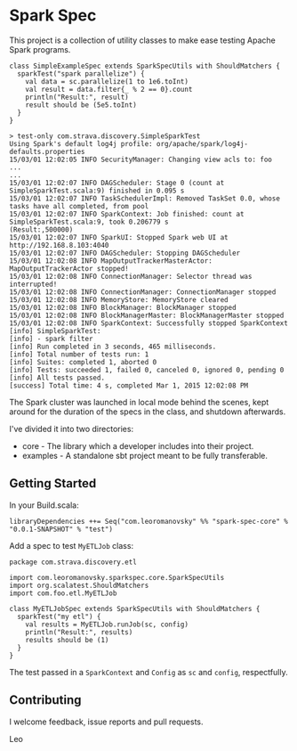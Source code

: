 # Spark Spec

This project is a collection of utility classes to make ease testing Apache Spark programs.

```
class SimpleExampleSpec extends SparkSpecUtils with ShouldMatchers {
  sparkTest("spark parallelize") {
    val data = sc.parallelize(1 to 1e6.toInt)
    val result = data.filter{_ % 2 == 0}.count
    println("Result:", result)
    result should be (5e5.toInt)
  }
}

> test-only com.strava.discovery.SimpleSparkTest
Using Spark's default log4j profile: org/apache/spark/log4j-defaults.properties
15/03/01 12:02:05 INFO SecurityManager: Changing view acls to: foo
...
...
15/03/01 12:02:07 INFO DAGScheduler: Stage 0 (count at SimpleSparkTest.scala:9) finished in 0.095 s
15/03/01 12:02:07 INFO TaskSchedulerImpl: Removed TaskSet 0.0, whose tasks have all completed, from pool
15/03/01 12:02:07 INFO SparkContext: Job finished: count at SimpleSparkTest.scala:9, took 0.206779 s
(Result:,500000)
15/03/01 12:02:07 INFO SparkUI: Stopped Spark web UI at http://192.168.8.103:4040
15/03/01 12:02:07 INFO DAGScheduler: Stopping DAGScheduler
15/03/01 12:02:08 INFO MapOutputTrackerMasterActor: MapOutputTrackerActor stopped!
15/03/01 12:02:08 INFO ConnectionManager: Selector thread was interrupted!
15/03/01 12:02:08 INFO ConnectionManager: ConnectionManager stopped
15/03/01 12:02:08 INFO MemoryStore: MemoryStore cleared
15/03/01 12:02:08 INFO BlockManager: BlockManager stopped
15/03/01 12:02:08 INFO BlockManagerMaster: BlockManagerMaster stopped
15/03/01 12:02:08 INFO SparkContext: Successfully stopped SparkContext
[info] SimpleSparkTest:
[info] - spark filter
[info] Run completed in 3 seconds, 465 milliseconds.
[info] Total number of tests run: 1
[info] Suites: completed 1, aborted 0
[info] Tests: succeeded 1, failed 0, canceled 0, ignored 0, pending 0
[info] All tests passed.
[success] Total time: 4 s, completed Mar 1, 2015 12:02:08 PM
```

The Spark cluster was launched in local mode behind the scenes, kept around for the duration of the specs in the 
class, and shutdown afterwards.

I've divided it into two directories:

* core - The library which a developer includes into their project.
* examples - A standalone sbt project meant to be fully transferable.

## Getting Started

In your Build.scala: 

```
libraryDependencies ++= Seq("com.leoromanovsky" %% "spark-spec-core" % "0.0.1-SNAPSHOT" % "test")
```

Add a spec to test `MyETLJob` class:

```
package com.strava.discovery.etl

import com.leoromanovsky.sparkspec.core.SparkSpecUtils
import org.scalatest.ShouldMatchers
import com.foo.etl.MyETLJob

class MyETLJobSpec extends SparkSpecUtils with ShouldMatchers {
  sparkTest("my etl") {
    val results = MyETLJob.runJob(sc, config)
    println("Result:", results)
    results should be (1)
  }
}
```

The test passed in a `SparkContext` and `Config` as `sc` and `config`, respectfully.

## Contributing

I welcome feedback, issue reports and pull requests.

Leo
